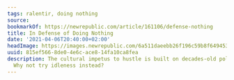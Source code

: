 ```yaml
---
tags: ralentir, doing nothing
source:
bookmarkOf: https://newrepublic.com/article/161106/defense-nothing
title: In Defense of Doing Nothing
date: '2021-04-06T20:40:00+02:00'
headImage: https://images.newrepublic.com/6a511daeebb26f196c59b8f649453b1352d55798.png?w=1109&h=577&crop=faces&fit=crop&fm=jpg
uuid: 815ef566-8de0-4e6c-ace8-14fa10ca8fea
description: The cultural impetus to hustle is built on decades-old political language.
  Why not try idleness instead?
---
```

